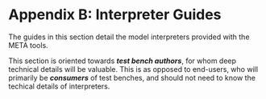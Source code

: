 # Appendix B: Interpreter Guides
The guides in this section detail the model interpreters provided with the META tools.

This section is oriented towards ***test bench authors***, for whom deep technical details will be valuable. This is as opposed to end-users, who will primarily be ***consumers*** of test benches, and should not need to know the techical details of interpreters.